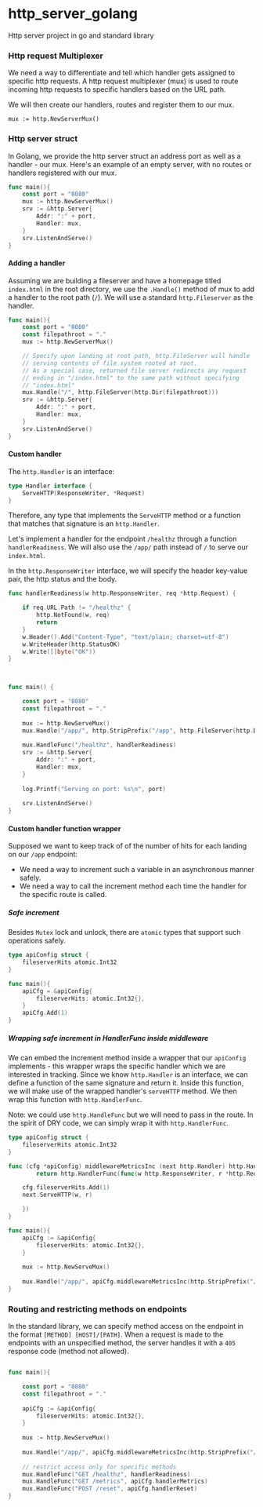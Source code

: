 # http_server_golang
Http server project in go and standard library


### Http request Multiplexer
We need a way to differentiate and tell which handler gets assigned to specific http requests. A http request multiplexer (mux) is used to route incoming http requests to specific handlers based on the URL path. 

We will then create our handlers, routes and register them to our mux.

`mux := http.NewServerMux()`

### Http server struct
In Golang, we provide the http server struct an address port as well as a handler - our mux. Here's an example of an empty server, with no routes or handlers registered with our mux.

```go
func main(){
	const port = "8080"
	mux := http.NewServerMux()
	srv := &http.Server{
		Addr: ":" + port,
		Handler: mux,
	}
	srv.ListenAndServe()
}
```

#### Adding a handler
Assuming we are building a fileserver and have a homepage titled `index.html` in the root directory, we use the `.Handle()` method of mux to add a handler to the root path (`/`). We will use a standard `http.Fileserver` as the handler.

```go
func main(){
	const port = "8080"
	const filepathroot = "."
	mux := http.NewServerMux()

	// Specify upon landing at root path, http.FileServer will handle
	// serving contents of file system rooted at root.
	// As a special case, returned file server redirects any request
	// ending in "/index.html" to the same path without specifying
	// "index.html"
	mux.Handle("/", http.FileServer(http.Dir(filepathroot)))
	srv := &http.Server{
		Addr: ":" + port,
		Handler: mux,
	}
	srv.ListenAndServe()
}
```
#### Custom handler
The `http.Handler` is an interface:
```go
type Handler interface {
	ServeHTTP(ResponseWriter, *Request)
}
```
Therefore, any type that implements the `ServeHTTP` method or a function that matches that signature is an `http.Handler`.

Let's implement a handler for the endpoint `/healthz` through a function `handlerReadiness`. We will also use the `/app/` path instead of `/` to serve our `index.html`.

In the `http.ResponseWriter` interface, we will specify the header key-value pair, the http status and the body.

```go
func handlerReadiness(w http.ResponseWriter, req *http.Request) {

	if req.URL.Path != "/healthz" {
		http.NotFound(w, req)
		return
	}
	w.Header().Add("Content-Type", "text/plain; charset=utf-8")
	w.WriteHeader(http.StatusOK)
	w.Write([]byte("OK"))
}

  

func main() {

	const port = "8080"
	const filepathroot = "."
	
	mux := http.NewServeMux()
	mux.Handle("/app/", http.StripPrefix("/app", http.FileServer(http.Dir(filepathroot))))
	
	mux.HandleFunc("/healthz", handlerReadiness)
	srv := &http.Server{
		Addr: ":" + port,
		Handler: mux,
	}
	
	log.Printf("Serving on port: %s\n", port)
	
	srv.ListenAndServe()
}
```

#### Custom handler function wrapper
Supposed we want to keep track of of the number of hits for each landing on our `/app` endpoint:
* We need a way to increment such a variable in an asynchronous manner safely.
* We need a way to call the increment method each time the handler for the specific route is called.

##### Safe increment
Besides `Mutex` lock and unlock, there are `atomic` types that support such operations safely.

```go
type apiConfig struct {
	fileserverHits atomic.Int32
}

func main(){
	apiCfg = &apiConfig{
		fileserverHits: atomic.Int32{},
	}
	apiCfg.Add(1)
}
```

##### Wrapping safe increment in HandlerFunc inside middleware
We can embed the increment method inside a wrapper that our `apiConfig` implements - this wrapper wraps the specific handler which we are interested in tracking. Since we know `http.Handler` is an interface, we can define a function of the same signature and return it. Inside this function, we will make use of the wrapped handler's `serveHTTP` method. We then wrap this function with `http.HandlerFunc`.

Note: we could use `http.HandleFunc` but we will need to pass in the route. In the spirit of DRY code, we can simply wrap it with `http.HandlerFunc`.

```go
type apiConfig struct {
	fileserverHits atomic.Int32
}

func (cfg *apiConfig) middlewareMetricsInc (next http.Handler) http.Handler {
		return http.HandlerFunc(func(w http.ResponseWriter, r *http.Request) {

	cfg.fileserverHits.Add(1)
	next.ServeHTTP(w, r)

	})
}

func main(){
	apiCfg := &apiConfig{
		fileserverHits: atomic.Int32{},
	}
	
	mux := http.NewServeMux()
	
	mux.Handle("/app/", apiCfg.middlewareMetricsInc(http.StripPrefix("/app", http.FileServer(http.Dir(filepathroot)))))
}
```

### Routing and restricting methods on endpoints
In the standard library, we can specify method access on the endpoint in the format `[METHOD] [HOST]/[PATH]`. When a request is made to the endpoints with an unspecified method, the server handles it with a `405` response code (method not allowed).

```go

func main(){

	const port = "8080"
	const filepathroot = "." 
	
	apiCfg := &apiConfig{
		fileserverHits: atomic.Int32{},
	}
	
	mux := http.NewServeMux()
	
	mux.Handle("/app/", apiCfg.middlewareMetricsInc(http.StripPrefix("/app", http.FileServer(http.Dir(filepathroot)))))
	
	// restrict access only for specific methods
	mux.HandleFunc("GET /healthz", handlerReadiness)
	mux.HandleFunc("GET /metrics", apiCfg.handlerMetrics)
	mux.HandleFunc("POST /reset", apiCfg.handlerReset)
}
```

